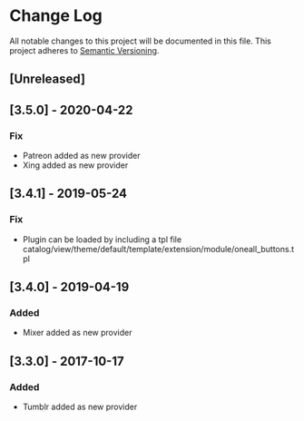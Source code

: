 # Change Log

All notable changes to this project will be documented in this file. This project adheres to [Semantic Versioning](http://semver.org/).


## [Unreleased]

## [3.5.0] - 2020-04-22
### Fix
- Patreon added as new provider
- Xing added as new provider

## [3.4.1] - 2019-05-24
### Fix
- Plugin can be loaded by including a tpl file catalog/view/theme/default/template/extension/module/oneall_buttons.tpl

## [3.4.0] - 2019-04-19
### Added
- Mixer added as new provider

## [3.3.0] - 2017-10-17
### Added
- Tumblr added as new provider